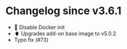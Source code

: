 # Changelog since v3.6.1
- :hammer: Disable Docker init 
- :arrow_up: Upgrades add-on base image to v5.0.2 
- Typo fix (#73) 
